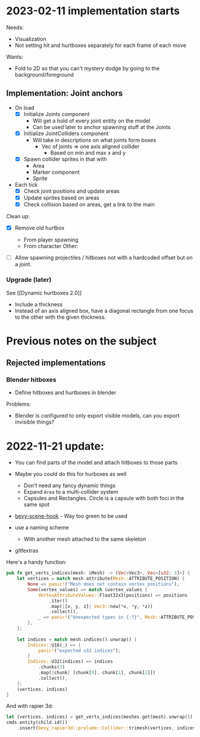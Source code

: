 # 2023-02-11 implementation starts
Needs:
- Visualization
- Not setting hit and hurtboxes separately for each frame of each move

Wants:
- Fold to 2D so that you can't mystery dodge by going to the background/foreground

## Implementation: Joint anchors
- On load
	- [x] Initialize Joints component
		- Will get a hold of every joint entity on the model
		- Can be used later to anchor spawning stuff at the Joints
	- [x] Initialize JointColliders component
		- Will take in descriptions on what joints form boxes
			- Vec of joints => one axis aligned collider
				- Based on min and max x and y
	- [x] Spawn collider sprites in that with
		- Area
		- Marker component
		- Sprite
- Each tick
	- [x] Check joint positions and update areas
	- [x] Update sprites based on areas
	- [x] Check collision based on areas, get a link to the main

Clean up:
- [x] Remove old hurtbox
	- From player spawning
	- From character
Other:
- [ ] Allow spawning projectiles / hitboxes not with a hardcoded offset but on a joint.


### Upgrade (later)
See [[Dynamic hurtboxes 2.0]]
- Include a thickness
- Instead of an axis aligned box, have a diagonal rectangle from one focus to the other with the given thickness.

# Previous notes on the subject
## Rejected implementations
### Blender hitboxes
- Define hitboxes and hurtboxes in blender

Problems:
- Blender is configured to only export visible models, can you export invisible things?

# 2022-11-21 update:
- You can find parts of the model and attach hitboxes to those parts
- Maybe you could do this for hurboxes as well
	- Don't need any fancy dynamic things
	- Expand `Area` to a multi-collider system
	- Capsules and Rectangles. Circle is a capsule with both foci in the same spot

- [bevy-scene-hook](https://github.com/nicopap/bevy-scene-hook "https://github.com/nicopap/bevy-scene-hook") - Way too green to be used
- use a naming scheme 
	- With another mesh attached to the same skeleton
- gltfextras

Here's a handy function:
```rs
pub fn get_verts_indices(mesh: &Mesh) -> (Vec<Vec3>, Vec<[u32; 3]>) {
    let vertices = match mesh.attribute(Mesh::ATTRIBUTE_POSITION) {
        None => panic!("Mesh does not contain vertex positions"),
        Some(vertex_values) => match &vertex_values {
            VertexAttributeValues::Float32x3(positions) => positions
                .iter()
                .map(|[x, y, z]| Vec3::new(*x, *y, *z))
                .collect(),
            _ => panic!("Unexpected types in {:?}", Mesh::ATTRIBUTE_POSITION),
        },
    };
    
    let indices = match mesh.indices().unwrap() {
        Indices::U16(_) => {
            panic!("expected u32 indices");
        }
        Indices::U32(indices) => indices
            .chunks(3)
            .map(|chunk| [chunk[0], chunk[1], chunk[2]])
            .collect(),
    };
    (vertices, indices)
}
```

And with rapier 3d:
```rs
let (vertices, indices) = get_verts_indices(meshes.get(mesh).unwrap());
cmds.entity(child.id())
    .insert(bevy_rapier3d::prelude::Collider::trimesh(vertices, indices));
```

